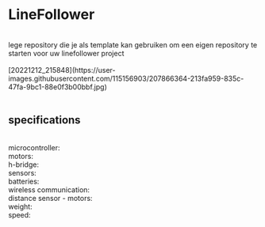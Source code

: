 # LineFollower
<br />
lege repository die je als template kan gebruiken om een eigen repository te starten voor uw linefollower project
<br />
<br />
[20221212_215848](https://user-images.githubusercontent.com/115156903/207866364-213fa959-835c-47fa-9bc1-88e0f3b00bbf.jpg)

<br />
<br />
  
## specifications
<br />
microcontroller:
<br />
motors: 
<br />
h-bridge:
<br />
sensors:
<br />
batteries:
<br />
wireless communication:
<br />
distance sensor - motors:
<br />
weight:
<br />
speed: 
<br />
